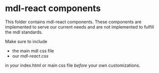 # mdl-react components
This folder contains mdl-react components. These components are implemented to serve our current needs and are not implemented to fulfill the mdl standards.

Make sure to include
 
* the main mdl css file 
* our *mdl-react.css* 

in your index.html or main css file _before_ your own customizations.
 